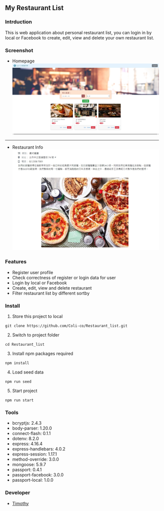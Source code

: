 ## My Restaurant List

### Intrduction

This is web application about personal restaurant list, you can login in by local or Facebook to create, edit, view and delete your own restaurant list.

### Screenshot

- Homepage
  ![Homepage](./public/img/hompage.jpg)

---

- Restaurant Info
  ![Restaurant_info](./public/img/restaurant_info.jpg)

### Features

- Register user profile
- Check correctness of register or login data for user
- Login by local or Facebook
- Create, edit, view and delete restaurant
- Filter restaurant list by different sortby

### Install

1. Store this project to local

```
git clone https://github.com/Coli-co/Restaurant_list.git
```

2. Switch to project folder

```
cd Restaurant_list
```

3. Install npm packages required

```
npm install
```

4. Load seed data

```
npm run seed
```

5. Start project

```
npm run start
```

### Tools

- bcryptjs: 2.4.3
- body-parser: 1.20.0
- connect-flash: 0.1.1
- dotenv: 8.2.0
- express: 4.16.4
- express-handlebars: 4.0.2
- express-session: 1.17.1
- method-override: 3.0.0
- mongoose: 5.9.7
- passport: 0.4.1
- passport-facebook: 3.0.0
- passport-local: 1.0.0

### Developer

- [Timothy](https://github.com/Coli-co)
